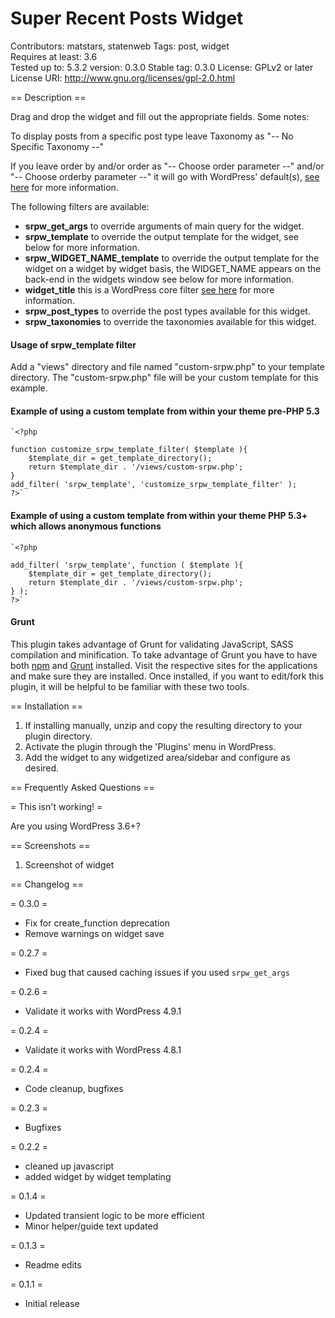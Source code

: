 Super Recent Posts Widget
===================
Contributors: matstars, statenweb
Tags: post, widget  
Requires at least: 3.6  
Tested up to: 5.3.2
version: 0.3.0
Stable tag: 0.3.0
License: GPLv2 or later  
License URI: http://www.gnu.org/licenses/gpl-2.0.html  

== Description ==

Drag and drop the widget and fill out the appropriate fields. Some notes:

To display posts from a specific post type leave Taxonomy as "-- No Specific Taxonomy --"  

If you leave order by and/or order as "-- Choose order parameter --" and/or "-- Choose orderby parameter --" it will go with WordPress' default(s), [see here](http://codex.wordpress.org/Class_Reference/WP_Query#Order_.26_Orderby_Parameters) for more information.  

The following filters are available: 

*    **srpw_get_args** to override arguments of main query for the widget.  
*    **srpw_template** to override the output template for the widget, see below for more information.  
*    **srpw_WIDGET_NAME_template** to override the output template for the widget on a widget by widget basis, the WIDGET_NAME appears on the back-end in the widgets window see below for more information.  
*    **widget_title** this is a WordPress core filter [see here](http://codex.wordpress.org/Plugin_API/Filter_Reference) for more information.  
*    **srpw_post_types** to override the post types available for this widget.  
*    **srpw_taxonomies** to override the taxonomies available for this widget.  

#### Usage of srpw_template filter

Add a "views" directory and file named "custom-srpw.php" to your template directory. The "custom-srpw.php" file will be your custom template for this example.

#### Example of using a custom template from within your theme pre-PHP 5.3



    `<?php

    function customize_srpw_template_filter( $template ){
        $template_dir = get_template_directory();
        return $template_dir . '/views/custom-srpw.php';    
    }
    add_filter( 'srpw_template', 'customize_srpw_template_filter' );
    ?>`


#### Example of using a custom template from within your theme PHP 5.3+ which allows anonymous functions

    `<?php

    add_filter( 'srpw_template', function ( $template ){
        $template_dir = get_template_directory();
        return $template_dir . '/views/custom-srpw.php';    
    } );
    ?>`

#### Grunt

This plugin takes advantage of Grunt for validating JavaScript, SASS compilation and minification. To take advantage of Grunt you have to have both [npm](https://npmjs.org/) and [Grunt](http://gruntjs.com/) installed. Visit the respective sites for the applications and make sure they are installed. Once installed, if you want to edit/fork this plugin, it will be helpful to be familiar with these two tools.


== Installation ==

1. If installing manually, unzip and copy the resulting directory to your plugin directory.
2. Activate the plugin through the 'Plugins' menu in WordPress.
3. Add the widget to any widgetized area/sidebar and configure as desired.

== Frequently Asked Questions ==

= This isn't working! =

Are you using WordPress 3.6+?

== Screenshots ==

1. Screenshot of widget

== Changelog ==

= 0.3.0 =
* Fix for create_function deprecation
* Remove warnings on widget save

= 0.2.7 =
* Fixed bug that caused caching issues if you used `srpw_get_args`

= 0.2.6 =
* Validate it works with WordPress 4.9.1

= 0.2.4 =
* Validate it works with WordPress 4.8.1

= 0.2.4 =
* Code cleanup, bugfixes

= 0.2.3 =
* Bugfixes

= 0.2.2 =
* cleaned up javascript
* added widget by widget templating

= 0.1.4 =
* Updated transient logic to be more efficient
* Minor helper/guide text updated

= 0.1.3 =
* Readme edits

= 0.1.1 =
* Initial release